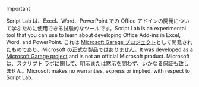 > [!IMPORTANT]
> <span data-ttu-id="dfade-101">Script Lab は、Excel、Word、PowerPoint での Office アドインの開発について学ぶために使用できる試験的なツールです。</span><span class="sxs-lookup"><span data-stu-id="dfade-101">Script Lab is an experimental tool that you can use to learn about developing Office Add-ins in Excel, Word, and PowerPoint.</span></span> <span data-ttu-id="dfade-102">これは [Microsoft Garage プロジェクト](https://www.microsoft.com/en-us/garage/about/)として開発されたものであり、Microsoft の正式な製品ではありません。</span><span class="sxs-lookup"><span data-stu-id="dfade-102">It was developed as a [Microsoft Garage project](https://www.microsoft.com/en-us/garage/about/) and is not an official Microsoft product.</span></span> <span data-ttu-id="dfade-103">Microsoft は、スクリプト ラボに関して、明示または黙示を問わず、いかなる保証も致しません。</span><span class="sxs-lookup"><span data-stu-id="dfade-103">Microsoft makes no warranties, express or implied, with respect to Script Lab.</span></span>
